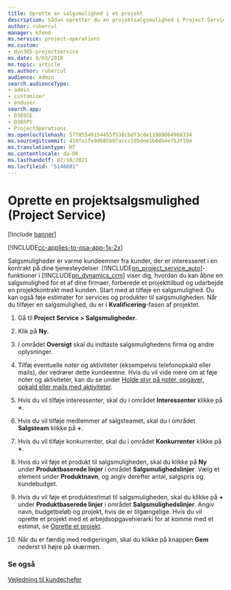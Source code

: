 ```yaml
---
title: Oprette en salgsmulighed i et projekt
description: Sådan opretter du en projektsalgsmulighed i Project Service
author: ruhercul
manager: kfend
ms.service: project-operations
ms.custom:
- dyn365-projectservice
ms.date: 8/03/2018
ms.topic: article
ms.author: ruhercul
audience: Admin
search.audienceType:
- admin
- customizer
- enduser
search.app:
- D365CE
- D365PS
- ProjectOperations
ms.openlocfilehash: 57f85549154455f538cbdf3cde11989064968334
ms.sourcegitcommit: 418fa1fe9d605b8faccc2d5dee1b04b4e753f194
ms.translationtype: HT
ms.contentlocale: da-DK
ms.lasthandoff: 02/10/2021
ms.locfileid: "5146881"
---
```

# <a name="create-a-project-opportunity-project-service"></a>Oprette en projektsalgsmulighed (Project Service)

[!include [banner](../includes/psa-now-project-operations.md)]

[!INCLUDE[cc-applies-to-psa-app-1x-2x](../includes/cc-applies-to-psa-app-1x-2x.md)]

Salgsmuligheder er varme kundeemner fra kunder, der er interesseret i en kontrakt på dine tjenesteydelser. [!INCLUDE[pn_project_service_auto](../includes/pn-project-service-auto.md)]-funktioner i [!INCLUDE[pn_dynamics_crm](../includes/pn-dynamics-crm.md)] viser dig, hvordan du kan åbne en salgsmulighed for et af dine firmaer, forberede et projekttilbud og udarbejde en projektkontrakt med kunden. Start med at tilføje en salgsmulighed. Du kan også føje estimater for services og produkter til salgsmuligheden. Når du tilføjer en salgsmulighed, du er i **Kvalificering**-fasen af projektet.  
  
1.  Gå til **Project Service > Salgsmuligheder**.  
  
2.  Klik på **Ny**.  
  
3.  I området **Oversigt** skal du indtaste salgsmulighedens firma og andre oplysninger.  
  
4.  Tilføj eventuelle noter og aktiviteter (eksempelvis telefonopkald eller mails), der vedrører dette kundeemne. Hvis du vil vide mere om at føje noter og aktiviteter, kan du se under [Holde styr på noter, opgaver, opkald eller mails med aktiviteter](https://docs.microsoft.com/dynamics365/customerengagement/on-premises/basics/work-with-activities).  
  
5.  Hvis du vil tilføje interessenter, skal du i området **Interessenter** klikke på **+**.  
  
6.  Hvis du vil tilføje medlemmer af salgsteamet, skal du i området **Salgsteam** klikke på **+**.  
  
7.  Hvis du vil tilføje konkurrenter, skal du i området **Konkurrenter** klikke på **+**.  
  
8.  Hvis du vil føje et produkt til salgsmuligheden, skal du klikke på **Ny** under **Produktbaserede linjer** i området **Salgsmulighedslinjer**. Vælg et element under **Produktnavn**, og angiv derefter antal, salgspris og kundebudget.  
  
9. Hvis du vil føje et produktestimat til salgsmuligheden, skal du klikke på **+** under **Produktbaserede linjer** i området **Salgsmulighedslinjer**. Angiv navn, budgetbeløb og projekt, hvis de er tilgængelige. Hvis du vil oprette et projekt med et arbejdsopgavehierarki for at komme med et estimat, se [Oprette et projekt](../psa/create-project.md).  
  
10. Når du er færdig med redigeringen, skal du klikke på knappen **Gem** nederst til højre på skærmen.  
  
### <a name="see-also"></a>Se også  
 [Vejledning til kundechefer](../psa/account-manager-guide.md)

